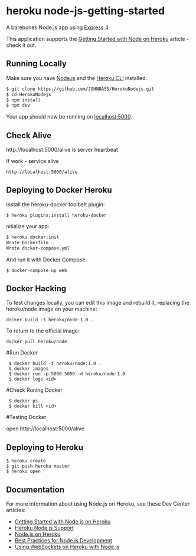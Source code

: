 # heroku node-js-getting-started

A barebones Node.js app using [Express 4](http://expressjs.com/).

This application supports the [Getting Started with Node on Heroku](https://devcenter.heroku.com/articles/getting-started-with-nodejs) article - check it out.

## Running Locally

Make sure you have [Node.js](http://nodejs.org/) and the [Heroku CLI](https://cli.heroku.com/) installed.

```sh
$ git clone https://github.com/JOHNBASS/HerokuNodejs.git 
$ cd HerokuNodejs
$ npm install
$ npm dev
```

Your app should now be running on [localhost:5000](http://localhost:5000/).

## Check Alive

http://localhost:5000/alive is server heartbeat

If work - service alive

```
http://localhost:5000/alive

```

## Deploying to Docker Heroku

Install the heroku-docker toolbelt plugin:
```
$ heroku plugins:install heroku-docker
```

nitialize your app:

```sh
$ heroku docker:init
Wrote Dockerfile
Wrote docker-compose.yml

```

And run it with Docker Compose:
```
$ docker-compose up web
```


## Docker Hacking

To test changes locally, you can edit this image and rebuild it, replacing the heroku/node image on your machine:

```
docker build -t heroku/node:1.0 .
```

To return to the official image:

```
docker pull heroku/node
```

#Run Docker 
```
 $ docker build -t heroku/node:1.0 .
 $ docker images 
 $ docker run -p 5000:5000 -d heroku/node:1.0
 $ docker logs <id>
```

#Check Runing Docker
```
 $ docker ps
 $ docker kill <id>
```

#Testing Docker

open http://localhost:5000/alive

## Deploying to Heroku

```
$ heroku create
$ git push heroku master
$ heroku open
```

## Documentation

For more information about using Node.js on Heroku, see these Dev Center articles:

- [Getting Started with Node.js on Heroku](https://devcenter.heroku.com/articles/getting-started-with-nodejs)
- [Heroku Node.js Support](https://devcenter.heroku.com/articles/nodejs-support)
- [Node.js on Heroku](https://devcenter.heroku.com/categories/nodejs)
- [Best Practices for Node.js Development](https://devcenter.heroku.com/articles/node-best-practices)
- [Using WebSockets on Heroku with Node.js](https://devcenter.heroku.com/articles/node-websockets)
